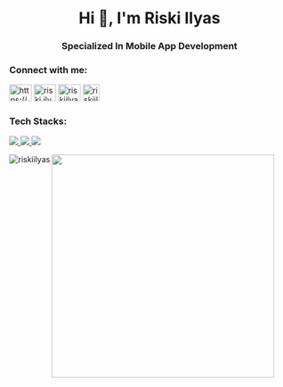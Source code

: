 <h1 align="center">Hi 👋, I'm Riski Ilyas</h1>
<h3 align="center">Specialized In Mobile App Development</h3>

<h3 align="left">Connect with me:</h3>
<p align="left">
<a href="https://linkedin.com/in/riski-ilyas/" target="blank"><img src="https://raw.githubusercontent.com/rahuldkjain/github-profile-readme-generator/master/src/images/icons/Social/linked-in-alt.svg" alt="https://www.linkedin.com/in/riski-ilyas/" height="30" width="40" /></a>  
<a href="https://instagram.com/riski.ilyas03" target="blank"><img src="https://raw.githubusercontent.com/rahuldkjain/github-profile-readme-generator/master/src/images/icons/Social/instagram.svg" alt="riski.ilyas03" height="30" width="40" /></a>
<a href="https://www.hackerrank.com/riskiilyas03" target="blank"><img src="https://raw.githubusercontent.com/rahuldkjain/github-profile-readme-generator/master/src/images/icons/Social/hackerrank.svg" alt="riskiilyas03" height="30" width="40" /></a>
<a href="https://www.dicoding.com/users/riskiilyas03" target="blank"><img src="https://user-images.githubusercontent.com/71499142/200818614-8ef3a4ea-708d-49d4-9ad4-8091f3dce8ea.png" alt="riskiilyas03" height="30" width="30" /></a>
</p>

<h3 align="left">Tech Stacks:</h3>
<p align="left"> <a href="https://developer.android.com" target="_blank" rel="noreferrer"> 
  <img src="https://custom-icon-badges.demolab.com/badge/-Flutter-blue?style=for-the-badge&logo=untitled&logoColor=white"/>
  <img src="https://custom-icon-badges.demolab.com/badge/-Android-white?style=for-the-badge&logoColor=lime&logo=android"/>
  <img src="https://custom-icon-badges.demolab.com/badge/-Frontend%20Web-black?style=for-the-badge&logoColor=lime&logo=web"/>
</p>
  </div>
<p><img align="left" src="https://github-readme-stats.vercel.app/api/top-langs?username=riskiilyas&langs_count=8&theme=radical&show_icons=true&locale=en&layout=compact" alt="riskiilyas" /> 
<img width="400"src="https://github-readme-stats.vercel.app/api?username=riskiilyas&theme=radical"/></p><p></p>
